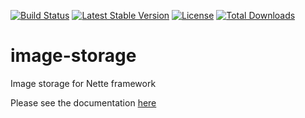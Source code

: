 [![Build Status](https://travis-ci.org/ublaboo/image-storage.svg?branch=master)](https://travis-ci.org/ublaboo/image-storage)
[![Latest Stable Version](https://poser.pugx.org/ublaboo/image-storage/v/stable)](https://packagist.org/packages/ublaboo/image-storage)
[![License](https://poser.pugx.org/ublaboo/image-storage/license)](https://packagist.org/packages/ublaboo/image-storage)
[![Total Downloads](https://poser.pugx.org/ublaboo/image-storage/downloads)](https://packagist.org/packages/ublaboo/image-storage)

# image-storage
Image storage for Nette framework

Please see the documentation [here](http://ublaboo.paveljanda.com/image-storage/)
